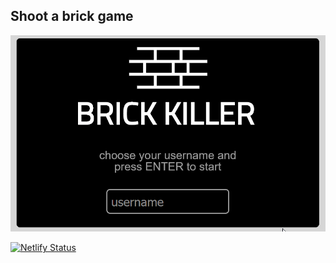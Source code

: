 ## Shoot a brick game 

![Shoot a brick game screenshot](./assests/gameplay.gif)


[![Netlify Status](https://api.netlify.com/api/v1/badges/0f430c89-d01f-4585-a324-ddfef7e979d5/deploy-status)](https://app.netlify.com/sites/shoot-a-brick-game/deploys)